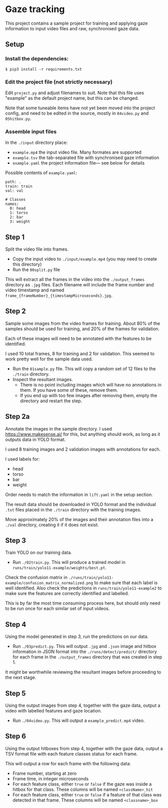 # Gaze tracking
This project contains a sample project for training and applying gaze
information to input video files and raw, synchronised gaze data.

## Setup
### Install the dependencies:
```
$ pip3 install -r requirements.txt
```

### Edit the project file (not strictly necessary)
Edit `project.py` and adjust filenames to suit.  Note that this file uses
"example" as the default project name, but this can be changed.

Note that some tuneable items have not yet been moved into the project config,
and need to be edited in the source, mostly in `04video.py` and `05hitbox.py`.

### Assemble input files
In the `./input` directory place:
- `example.mp4` the input video file.  Many formates are supported
- `example.tsv` the tab-separated file with synchronised gaze information
- `example.yaml` the project information file— see below for details

Possible contents of `example.yaml`:
```
path: .
train: train
val: val

# Classes
names:
  0: head
  1: torso
  2: bar
  3: weight
```

## Step 1
Split the video file into frames.
- Copy the input video to `./input/example.mp4` (you may need to create this directory)
- Run the `00split.py` file

This will extract all the frames in the video into the `./output_frames` directory as `.jpg` files.  Each filename will include the frame number and video timestamp and named `frame_{frameNumber}_{timestampMicroseconds}.jpg`.

## Step 2
Sample some images from the video frames for training.  About 80% of the samples should be used for training, and 20% of the frames for validation.

Each of these images will need to be annotated with the features to be identified.

I used 10 total frames, 8 for training and 2 for validation.  This seemed to work pretty well for the sample data used.

- Run the `01sample.py` file.  This will copy a random set of 12 files to the `./train` directory.
- Inspect the resultant images.
  - There is no point including images which will have no annotations in them.  If you have some of these, remove them.
  - If you end up with too few images after removing them, empty the directory and restart the step.

## Step 2a
Annotate the images in the sample directory.  I used https://www.makesense.ai/ for this, but anything should work, as long as it outputs data in YOLO format.

I used 8 training images and 2 validation images with annotations for each.

I used labels for:
- head
- torso
- bar
- weight

Order needs to match the information in `lift.yaml` in the setup section.

The result data should be downloaded in YOLO format and the individual `.txt` files placed in the `./train` directory with the training images.

Move approximately 20% of the images and their annotation files into a `./val` directory, creating it if it does not exist.

## Step 3
Train YOLO on our training data.

- Run `./02train.py`.  This will produce a trained model in `runs/train/yolo11-example/weights/best.pt`.

Check the confusion matrix in `./runs/train/yolo11-example/confusion_matrix_normalized.png` to make sure that each label is well identified.
Also check the predictions in `runs/train/yolo11-example2` to make sure the features are correctly identified and labelled.

This is by far the most time consuming process here, but should only need to be run once for each similar set of input videos.

## Step 4
Using the model generated in step 3, run the predictions on our data.

- Run `./03predict.py`.  This will output `.jpg` and `.json` image and hitbox information in JSON format into the `./runs/detect/predict/` directory for each frame in the `./output_frames` directory that was created in step 1.

It might be worthwhile reviewing the resultant images before proceeding to the next stage.

## Step 5
Using the output images from step 4, together with the gaze data, output a video with labelled features and gaze location.

- Run `./04video.py`.  This will output a `example_predict.mp4` video.

## Step 6
Using the output hitboxes from step 4, together with the gaze data, output a TSV format file with each feature classes status for each frame.

This will output a row for each frame with the following data:
- Frame number, starting at zero
- Frame time, in integer microseconds
- For each feature class, either `true` or `false` if the gaze was inside a hitbox for that class.  These columns will be named `<className>_hit`
- For each feature class, either `true` or `false` if a feature of that class was detected in that frame.  These columns will be named `<classname>_box`
